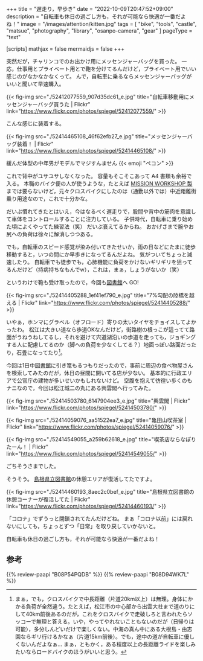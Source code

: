 +++
title = "遅走り，早歩き"
date =  "2022-10-09T20:47:52+09:00"
description = "自転車も休日の過ごし方も，それが可能なら快適が一番だよね！"
image = "/images/attention/kitten.jpg"
tags = [ "bike", "tools", "castle", "matsue", "photography", "library", "osanpo-camera", "gear" ]
pageType = "text"

[scripts]
  mathjax = false
  mermaidjs = false
+++

突然だが，チャリンコでのお出かけ用にメッセンジャーバッグを買った。
一応，仕事用とプライベート用とで鞄を分けてるんだけど，プライベート用でいい感じのがなかなかなくって。
んで，自転車に乗るならメッセンジャーバッグがいいと聞いて早速購入。

{{< fig-img src="./52412077559_907d35dc61_e.jpg" title="自転車移動用にメッセンジャーバッグ買うた | Flickr" link="https://www.flickr.com/photos/spiegel/52412077559/" >}}

こんな感じに装着する。

{{< fig-img src="./52414465108_46f62efb27_e.jpg" title="メッセンジャーバッグ装着！ | Flickr" link="https://www.flickr.com/photos/spiegel/52414465108/" >}}

緩んだ体型の中年男がモデルでマジすんません {{< emoji "ペコン" >}}

これで背中がユサユサしなくなった。
容量もそこそこあって A4 書類も余裕で入る。
本職のバイク便の人が使うような，たとえば [MISSION WORKSHOP 製](https://www.amazon.co.jp/dp/B09QX4KNMK?tag=baldandersinf-22&linkCode=ogi&th=1&psc=1)までは要らないけど，元々クロスバイクにしたのは（通勤以外では）中近距離街乗り用途なので，これで十分かな。

だいぶ慣れてきたとはいえ，今はなるべく遅走りで，股間や背中の筋肉を意識して車体をコントロールすることに注力している。
子供時代，自転車に乗り始めた頃によくやってた練習法（笑） だいぶ衰えてるからね。
おかげさまで腕やお尻への負荷は徐々に解消しつつある。

でも，自転車のスピード感覚が染み付いてきたせいか，雨の日などにたまに徒歩移動すると，いつの間にか早歩きになってるんだよね。
気がついてちょっと減速したり。
自転車でも徒歩でも，心肺機能に負荷をかけないギリギリを狙ってるんだけど（持病持ちなもんでw），これは，まぁ，しょうがないか（笑）

というわけで鞄も受け取ったので，今回も[図書館][島根県立図書館]へ GO!

{{< fig-img src="./52414405288_1ef41ef790_e.jpg" title="7%勾配の陸橋を越える | Flickr" link="https://www.flickr.com/photos/spiegel/52414405288/" >}}

いやぁ，ホンマにグラベル（オフロード）寄りの太いタイヤをチョイスしてよかったわ。
松江は大きい道なら歩道OKなんだけど，街路樹の根っこが這ってて路面がうねうねしてるし，それを避けて宍道湖沿いの歩道を走っても，ジョギングする人に配慮してるのか（脚への負荷を少なくしてる？）地面っぽい路面だったり，石畳になってたり[^road1]。

[^road1]: まぁ，でも，クロスバイクで中長距離（片道20km以上）は無理。身体にかかる負荷が全然違う。たとえば，松江市の中心部から出雲大社まで道のりにして40km前後あるのだが，これをクロスバイクで走破しろと言われたらソッコーで無理と答える。いや，やってやれないこともないのだが（日帰りは可能），多分しんどいだけで楽しくない。中海の真ん中にある大根島・由志園ならギリ行けるかなぁ（片道15km前後）。でも，途中の道が自転車に優しくないんだよなぁ... まぁ，ともかく，ある程度以上の長距離ライドを楽しみたいならロードバイクのほうがいいと思う。

今回は1日中[図書館][島根県立図書館]に引き篭もるつもりだったので，事前に周辺の食べ物屋さんを検索してみたのだが，休日の昼間に開いてる店が少ない。
基本的に行政エリアで公官庁の建物が多いせいかもしれないけど。
空腹を抱えて彷徨い歩くのもナニなので，今回は松江城二の丸にある興雲閣へ行ってみた。

{{< fig-img src="./52414503780_6147904ee3_e.jpg" title="興雲閣 | Flickr" link="https://www.flickr.com/photos/spiegel/52414503780/" >}}

{{< fig-img src="./52414059076_aa51522ea7_e.jpg" title="亀田山喫茶室 | Flickr" link="https://www.flickr.com/photos/spiegel/52414059076/" >}}

{{< fig-img src="./52414549055_a259b62618_e.jpg" title="喫茶店ならなぽりたーん！ | Flickr" link="https://www.flickr.com/photos/spiegel/52414549055/" >}}

ごちそうさまでした。

そうそう。
[島根県立図書館]の休憩エリアが復活してたですよ。

{{< fig-img src="./52414460193_8aec2c0bef_e.jpg" title="島根県立図書館の休憩コーナーが復活してた | Flickr" link="https://www.flickr.com/photos/spiegel/52414460193/" >}}

「コロナ」でずうっと閉鎖されてたんだけどね。
まぁ「コロナ以前」には戻れないにしても，ちょっとずつ「日常」を取り戻していかないと。

自転車も休日の過ごし方も，それが可能なら快適が一番だよね！

[島根県立図書館]: https://www.library.pref.shimane.lg.jp/

## 参考

{{% review-paapi "B08P54PQDB" %}} <!-- メッセンジャーバッグ -->
{{% review-paapi "B08D94WK7L" %}} <!-- 異世界に転移したら山の中だった。 -->

